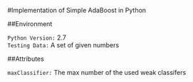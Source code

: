
#Implementation of Simple AdaBoost in Python

##Environment

`Python Version:` 2.7 <br>
`Testing Data:` A set of given numbers <br>

##Attributes

`maxClassifier:` The max number of the used weak classifers <br>

